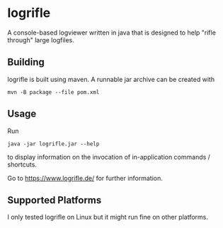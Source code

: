 # logrifle
A console-based logviewer written in java that is designed to help "rifle through" large logfiles.

## Building
logrifle is built using maven. A runnable jar archive can be created with

```mvn -B package --file pom.xml```

## Usage
Run 

```java -jar logrifle.jar --help```

to display information on the invocation of in-application commands / shortcuts.

Go to https://www.logrifle.de/ for further information.

## Supported Platforms
I only tested logrifle on Linux but it might run fine on other platforms.
